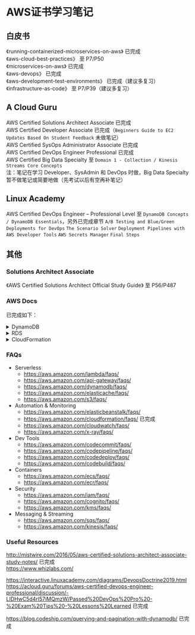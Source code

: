 # AWS证书学习笔记

## 白皮书
《running-containerized-microservices-on-aws》 已完成  
《aws-cloud-best-practices》 至 P7/P50  
《microservices-on-aws》 已完成  
《aws-devops》 已完成  
《aws-development-test-environments》 已完成（建议多复习）  
《infrastructure-as-code》 至 P7/P39（建议多复习）  
  
## A Cloud Guru
AWS Certified Solutions Architect Associate 已完成  
AWS Certified Developer Associate 已完成（`Beginners Guide to EC2` `Updates Based On Student Feedback` 未做笔记）  
AWS Certified SysOps Administrator Associate 已完成  
AWS Certified DevOps Engineer Professional 已完成  
AWS Certified Big Data Specialty 至 `Domain 1 - Collection / Kinesis Streams Core Concepts`  
注：笔记在学习 Developer、SysAdmin 和 DevOps 时做，Big Data Specialty 暂不做笔记或简要地做（先考试以后有空再补笔记）  
  
## Linux Academy
AWS Certified DevOps Engineer – Professional Level 至 `DynamoDB Concepts / DynamoDB Essentials`，另外已完成章节 `A/B Testing and Blue/Green Deployments for DevOps` `The Scenario Solver` `Deployment Pipelines with AWS Developer Tools` `AWS Secrets Manager` `Final Steps`  
  
## 其他

### Solutions Architect Associate
《AWS Certified Solutions Architect Official Study Guide》 至 P56/P487  
  
### AWS Docs
已完成如下：  
<details>
    <summary>DynamoDB</summary>
    https://docs.aws.amazon.com/amazondynamodb/latest/APIReference/API_Scan.html
</details>
<details>
    <summary>RDS</summary>
    https://docs.aws.amazon.com/AmazonRDS/latest/UserGuide/Concepts.MultiAZ.html
</details>
<details>
    <summary>CloudFormation</summary>
    https://docs.aws.amazon.com/zh_cn/AWSCloudFormation/latest/UserGuide/cfn-helper-scripts-reference.html
</details>
  
### FAQs
* Serverless
    * https://aws.amazon.com/lambda/faqs/
    * https://aws.amazon.com/api-gateway/faqs/
    * https://aws.amazon.com/dynamodb/faqs/
    * https://aws.amazon.com/elasticache/faqs/
    * https://aws.amazon.com/s3/faqs/
* Automation & Monitoring
    * https://aws.amazon.com/elasticbeanstalk/faqs/
    * https://aws.amazon.com/cloudformation/faqs/ 已完成
    * https://aws.amazon.com/cloudwatch/faqs/
    * https://aws.amazon.com/x-ray/faqs/
* Dev Tools
    * https://aws.amazon.com/codecommit/faqs/
    * https://aws.amazon.com/codepipeline/faqs/
    * https://aws.amazon.com/codedeploy/faqs/
    * https://aws.amazon.com/codebuild/faqs/
* Containers
    * https://aws.amazon.com/ecs/faqs/
    * https://aws.amazon.com/ecr/faqs/
* Security
    * https://aws.amazon.com/iam/faqs/
    * https://aws.amazon.com/cognito/faqs/
    * https://aws.amazon.com/kms/faqs/
* Messaging & Streaming
    * https://aws.amazon.com/sqs/faqs/
    * https://aws.amazon.com/kinesis/faqs/
  
### Useful Resources
http://mistwire.com/2016/05/aws-certified-solutions-architect-associate-study-notes/ 已完成  
https://www.whizlabs.com/  
  
https://interactive.linuxacademy.com/diagrams/DevopsDoctrine2019.html  
https://acloud.guru/forums/aws-certified-devops-engineer-professional/discussion/-LIDHwC5d4rl57iMQmzW/Passed%20DevOps%20Pro%20-%20Exam%20Tips%20-%20Lessons%20Learned 已完成  
  
https://blog.codeship.com/querying-and-pagination-with-dynamodb/ 已完成  